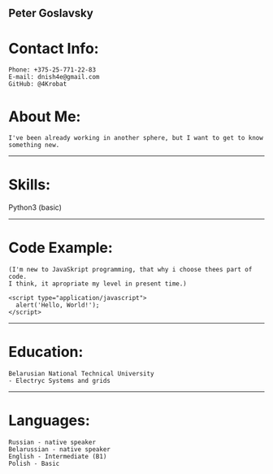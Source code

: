 ## Peter Goslavsky
# Contact Info:
	Phone: +375-25-771-22-83
	E-mail: dnish4e@gmail.com
	GitHub: @4Krobat

# About Me:
	I've been already working in another sphere, but I want to get to know something new.
********
# Skills:
Python3 (basic)
********
# Code Example:
	(I'm new to JavaSkript programming, that why i choose thees part of code.
	I think, it apropriate my level in present time.)
```
<script type="application/javascript">
  alert('Hello, World!');
</script>
```
********
# Education:

	Belarusian National Technical University
  	- Electryc Systems and grids
********
# Languages:
	Russian - native speaker
	Belarussian - native speaker
	English - Intermediate (B1)
	Polish - Basic